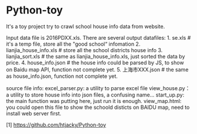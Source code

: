 # Python-toy
It's a toy project try to crawl school house info data from website.

Input data file is 2016PDXX.xls.
There are several output datafiles:
	1. se.xls # it's a temp file, store all the "good school“ infomation
	2. lianjia_house_info.xls # store all the school districts house info
	3. lianjia_sort.xls # the same as lianjia_house_info.xls, just sorted the data by price.
	4. house_info.json # the house info could be parsed by JS, to show on Baidu map API, function not complete yet.
	5. 上海市XXX.json # the same as house_info.json, function not complete yet.


source file info:
	excel_parser.py: a utility to parse excel file
	view_house.py： a utility to store house info into json files, a confusing name...
	start_up.py: the main function was putting here, just run it is enough.
	view_map.html: you could open this file to show the schoold disticts on BAIDU map, need to install web server first.

[1] https://github.com/htjacky/Python-toy
